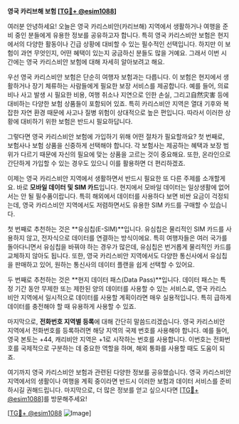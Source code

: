 **영국 카리브해 보험 [[TG💪+ @esim1088](https://t.me/s/esim1088)]**

여러분 안녕하세요! 오늘은 영국 카리스비안(카리브해) 지역에서 생활하거나 여행을 준비 중인 분들에게 유용한 정보를 공유하고자 합니다. 특히 영국 카리스비안 보험은 현지에서의 다양한 활동이나 긴급 상황에 대비할 수 있는 필수적인 선택입니다. 하지만 이 보험이 과연 무엇인지, 어떤 혜택이 있는지 궁금하신 분들도 많을 거예요. 그래서 이번 시간에는 영국 카리스비안 보험에 대해 자세히 알아보려고 해요.

우선 영국 카리스비안 보험은 단순히 여행자 보험과는 다릅니다. 이 보험은 현지에서 생활하거나 장기 체류하는 사람들에게 필요한 보장 서비스를 제공합니다. 예를 들어, 의료비나 사고 발생 시 필요한 비용, 여행 취소나 지연으로 인한 손실, 그리고自然灾害 등에 대비하는 다양한 보험 상품들이 포함되어 있죠. 특히 카리스비안 지역은 열대 기후와 복잡한 자연 환경 때문에 사고나 질병 위험이 상대적으로 높은 편입니다. 따라서 이러한 상황에 대비하기 위한 보험은 반드시 필요하답니다.

그렇다면 영국 카리스비안 보험에 가입하기 위해 어떤 절차가 필요할까요? 첫 번째로, 보험사나 보험 상품을 신중하게 선택해야 합니다. 각 보험사는 제공하는 혜택과 보장 범위가 다르기 때문에 자신의 필요에 맞는 상품을 고르는 것이 중요해요. 또한, 온라인으로 간단하게 가입할 수 있는 경우도 있으니 이를 활용하면 더 편리하겠죠.

이제는 영국 카리스비안 지역에서 생활하면서 반드시 필요한 또 다른 주제를 소개할게요. 바로 **모바일 데이터 및 SIM 카드**입니다. 현지에서 모바일 데이터는 일상생활에 없어서는 안 될 필수품이랍니다. 특히 해외에서 데이터를 사용하다 보면 비싼 요금이 걱정되는데, 영국 카리스비안 지역에서도 저렴하면서도 유용한 SIM 카드를 구매할 수 있습니다.

첫 번째로 추천하는 것은 **유심칩(E-SIM)**입니다. 유심칩은 물리적인 SIM 카드를 사용하지 않고, 전자식으로 데이터를 연결하는 방식이에요. 특히 여행자들은 여러 국가를 돌아다니면서 유심칩을 바꿔야 하는 경우가 많은데, 유심칩은 번거롭게 물리적인 카드를 교체하지 않아도 됩니다. 또한, 영국 카리스비안 지역에서도 다양한 통신사에서 유심칩을 판매하고 있어, 원하는 통신사의 데이터 플랜을 쉽게 선택할 수 있어요.

두 번째로 추천하는 것은 **현지 데이터 패스(Data Pass)**입니다. 데이터 패스는 특정 기간 동안 무제한 또는 제한된 양의 데이터를 사용할 수 있는 서비스로, 영국 카리스비안 지역에서 일시적으로 데이터를 사용할 계획이라면 매우 실용적입니다. 특히 급하게 데이터를 충전해야 할 때 유용하게 사용할 수 있죠.

마지막으로, **전화번호 지역별 등록**에 대해 간단히 말씀드리겠습니다. 영국 카리스비안 지역에서 전화번호를 등록하려면 해당 지역의 국제 번호를 사용해야 합니다. 예를 들어, 영국 본토는 +44, 캐리비안 지역은 +1로 시작하는 번호를 사용합니다. 이번호는 전화번호를 국제적으로 구분하는 데 중요한 역할을 하며, 해외 통화를 사용할 때도 도움이 되죠.

여기까지 영국 카리스비안 보험과 관련된 다양한 정보를 공유했습니다. 영국 카리스비안 지역에서의 생활이나 여행을 계획 중이라면 반드시 이러한 보험과 데이터 서비스를 준비하시길 권해드립니다. 마지막으로, 더 많은 정보를 얻고 싶으시다면 [[TG💪+ @esim1088](https://t.me/s/esim1088)]를 방문해주세요!

[[TG💪+ @esim1088](https://t.me/s/esim1088) ![Image](https://i.postimg.cc/Y0z9fWf4/image.png)]
